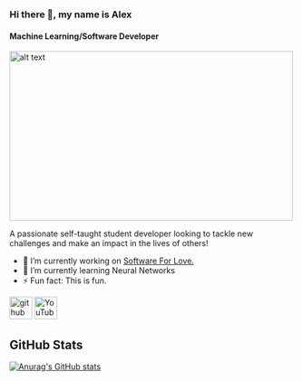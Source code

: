 ### Hi there 👋, my name is Alex
#### Machine Learning/Software Developer


<img src="https://scontent.fybz1-1.fna.fbcdn.net/v/t1.6435-9/241193865_3009345642668908_6755978444625996500_n.jpg?_nc_cat=104&ccb=1-5&_nc_sid=e3f864&_nc_ohc=Ytk-l2RQH3MAX8DrZ1h&tn=ZXwYimsxOgKKUXBa&_nc_ht=scontent.fybz1-1.fna&oh=5877ecfe98c5237c9014233f52a549b6&oe=61621377" alt="alt text" width="500" height="300">

A passionate self-taught student developer looking to tackle new challenges and make an impact in the lives of others!

- 🔭 I’m currently working on <a href="https://github.com/Software-For-Love/software-for-love-site">Software For Love.</a> 
- 🌱 I’m currently learning Neural Networks 
- ⚡ Fun fact: This is fun. 


[<img src='https://cdn.jsdelivr.net/npm/simple-icons@3.0.1/icons/github.svg' alt='github' height='40'>](https://github.com/https://github.com/Simplyalex99)  [<img src='https://cdn.jsdelivr.net/npm/simple-icons@3.0.1/icons/youtube.svg' alt='YouTube' height='40'>](https://www.youtube.com/channel/GDWxLAOJIxCRSjsUSkpSeQ)  






## GitHub Stats
[![Anurag's GitHub stats](https://github-readme-stats.vercel.app/api?username=Simplyalex99)](https://github.com/Simplyalex99/github-readme-stats)

